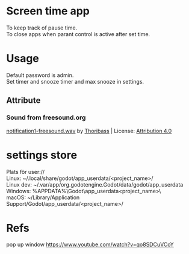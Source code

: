 # Screen time app
To keep track of pause time.  
To close apps when parant control is active after set time.

# Usage
Default password is admin.  
Set timer and snooze timer and max snooze in settings.  


## Attribute
### Sound from freesound.org
<a href="https://freesound.org/people/Thoribass/sounds/253595/">notification1-freesound.wav</a> by <a href="https://freesound.org/people/Thoribass/">Thoribass</a> | License: <a href="https://creativecommons.org/licenses/by/4.0/">Attribution 4.0</a>


# settings store

Plats för user://   
Linux: ~/.local/share/godot/app_userdata/<project_name>/  
Linux dev: ~/.var/app/org.godotengine.Godot/data/godot/app_userdata  
Windows: %APPDATA%\Godot\app_userdata\<project_name>\  
macOS: ~/Library/Application Support/Godot/app_userdata/<project_name>/  


# Refs
pop up window
https://www.youtube.com/watch?v=qo8SDCuVCoY

